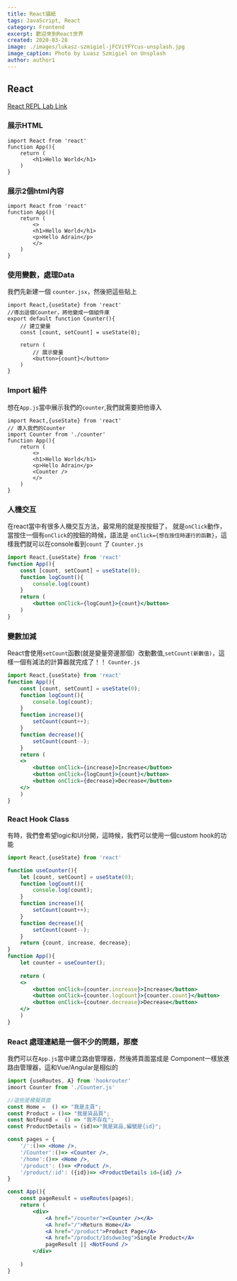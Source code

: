 ```yaml
---
title: React貓紙
tags: JavaScript, React
category: Frontend
excerpt: 歡迎來到React世界
created: 2020-03-28
image: ./images/lukasz-szmigiel-jFCViYFYcus-unsplash.jpg
image_caption: Photo by Luasz Szmigiel on Unsplash
author: author1
---
```


## React
[React REPL Lab Link](https://codesandbox.io/s/template-qbd66)
### 展示HTML
```jsx=
import React from 'react'
function App(){
    return (
        <h1>Hello World</h1>
    )
}
```
### 展示2個html內容
```jsx=
import React from 'react'
function App(){
    return (
        <>
        <h1>Hello World</h1>
        <p>Hello Adrain</p>
        </>
    )
}
```
### 使用變數，處理Data
我們先新建一個 `counter.jsx`，然後把這些貼上
```jsx=
import React,{useState} from 'react'
//導出這個Counter，將他變成一個組件庫
export default function Counter(){
    // 建立變量
    const [count, setCount] = useState(0);

    return (
        // 展示變量
        <button>{count}</button>
    )
}
```

### Import 組件
想在`App.js`當中展示我們的`counter`,我們就需要把他導入
```jsx=
import React,{useState} from 'react'
// 導入我們的Counter
import Counter from './counter'
function App(){
    return (
        <>
        <h1>Hello World</h1>
        <p>Hello Adrain</p>
        <Counter />
        </>
    )
}
```

### 人機交互

在react當中有很多人機交互方法，最常用的就是按按鈕了，
就是`onClick`動作，當按住一個有`onClick`的按鈕的時候，語法是 `onClick={想在按住時運行的函數}`，這樣我們就可以在console看到`count` 了
`Counter.js`
```jsx
import React,{useState} from 'react'
function App(){
    const [count, setCount] = useState(0);
    function logCount(){
        console.log(count)
    }
    return (
        <button onClick={logCount}>{count}</button>
    )
}
```

### 變數加減
React會使用`setCount`函數(就是變量旁邊那個）改動數值,`setCount(新數值)`，這樣一個有減法的計算器就完成了！！
`Counter.js`
```jsx
import React,{useState} from 'react'
function App(){
    const [count, setCount] = useState(0);
    function logCount(){
        console.log(count);
    }
    function increase(){
        setCount(count++);
    }
    function decrease(){
        setCount(count--);
    }
    return (
    <>
        <button onClick={increase}>Increase</button>
        <button onClick={logCount}>{count}</button>
        <button onClick={decrease}>Decrease</button>
    </>    
    )
}
```

### React Hook Class
有時，我們會希望logic和UI分開，這時候，我們可以使用一個custom hook的功能
```jsx
import React,{useState} from 'react'

function useCounter(){
    let [count, setCount] = useState(0);
    function logCount(){
        console.log(count);
    }
    function increase(){
        setCount(count++);
    }
    function decrease(){
        setCount(count--);
    }
    return {count, increase, decrease};
}
function App(){
    let counter = useCounter();
    
    return (
    <>
        <button onClick={counter.increase}>Increase</button>
        <button onClick={counter.logCount}>{counter.count}</button>
        <button onClick={coutner.decrease}>Decrease</button>
    </>    
    )
}
```

### React 處理連結是一個不少的問題，那麼
我們可以在`App.js`當中建立路由管理器，然後將頁面當成是 Component一樣放進路由管理器，這和Vue/Angular是相似的
```jsx
import {useRoutes, A} from 'hookrouter'
imoort Counter from './Counter.js'

//這些是模擬頁面
const Home =  () => "我是主頁";
const Product = ()=> "我是貨品頁";
const NotFound =  () => "我不存在";
const ProductDetails = (id)=>"我是貨品,編號是{id}";

const pages = {
    '/':()=> <Home />,
    '/Counter':()=> <Counter />,
    '/home':()=> <Home />,
    '/product': ()=> <Product />,
    '/product/:id': ({id})=> <ProductDetails id={id} />
}

const App(){
    const pageResult = useRoutes(pages);
    return (
        <div>
            <A href="/counter"><Counter /></A>
            <A href="/">Return Home</A>
            <A href="/product">Product Page</A>
            <A href="/product/1dsdwe3eg">Single Product</A>
            pageResult || <NotFound />
        </div>
        
    )
}